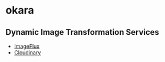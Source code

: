 # okara

## Dynamic Image Transformation Services

- [ImageFlux](https://www.sakura.ad.jp/services/imageflux/)
- [Cloudinary](https://cloudinary.com/)
